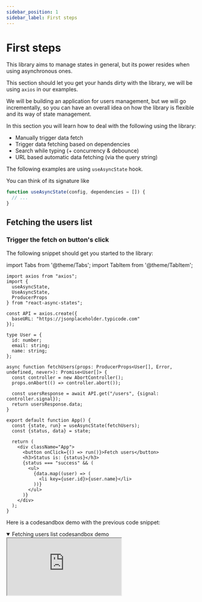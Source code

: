 ```yaml
---
sidebar_position: 1
sidebar_label: First steps
---
```


# First steps

This library aims to manage states in general, but its power resides when using
asynchronous ones.

This section should let you get your hands dirty with the library, we will be
using `axios` in our examples.

We will be building an application for users management, but we will go
incrementally, so you can have an overall idea on how the library is flexible
and its way of state management.

In this section you will learn how to deal with the following using the library:

- Manually trigger data fetch
- Trigger data fetching based on dependencies
- Search while typing (+ concurrency & debounce)
- URL based automatic data fetching (via the query string)

The following examples are using `useAsyncState` hook.

You can think of its signature like

```typescript
function useAsyncState(config, dependencies = []) {
  // ...
}
```

## Fetching the users list

### Trigger the fetch on button's click

The following snippet should get you started to the library:

import Tabs from '@theme/Tabs'; import TabItem from '@theme/TabItem';


```tsx
import axios from "axios";
import {
  useAsyncState,
  UseAsyncState,
  ProducerProps
} from "react-async-states";

const API = axios.create({
  baseURL: "https://jsonplaceholder.typicode.com"
});

type User = {
  id: number;
  email: string;
  name: string;
};

async function fetchUsers(props: ProducerProps<User[], Error, undefined, never>): Promise<User[]> {
  const controller = new AbortController();
  props.onAbort(() => controller.abort());

  const usersResponse = await API.get("/users", {signal: controller.signal});
  return usersResponse.data;
}

export default function App() {
  const {state, run} = useAsyncState(fetchUsers);
  const {status, data} = state;

  return (
    <div className="App">
      <button onClick={() => run()}>Fetch users</button>
      <h3>Status is: {status}</h3>
      {status === "success" && (
        <ul>
          {data.map((user) => (
            <li key={user.id}>{user.name}</li>
          ))}
        </ul>
      )}
    </div>
  );
}
```

Here is a codesandbox demo with the previous code snippet:

<details open>
<summary>Fetching users list codesandbox demo</summary>

<iframe style={{width: '100%', height: '500px', border: 0, borderRadius: 4,
overflow: 'hidden'}}
src="https://codesandbox.io/embed/react-typescript-forked-8i2sib?fontsize=14&hidenavigation=1&theme=dark"
allow="accelerometer; ambient-light-sensor; camera; encrypted-media;
geolocation; gyroscope; hid; microphone; midi; payment; usb; vr;
xr-spatial-tracking"
sandbox="allow-forms allow-modals allow-popups allow-presentation
allow-same-origin allow-scripts"
/>

</details>

This example was chosen on purpose so it may be familiar to you if you already
know `react-query` or any other library using the same paradigm.

### Make it automatic on mount

Let's take a close look at how we used the `useAsyncState` hook in the previous
example:

```typescript
const {state, run} = useAsyncState(fetchUsers);
```

This is equivalent to its base version:

```typescript
const {state, run} = useAsyncState({
  // highlight-next-line
  producer: fetchUsers,
});
```

The base way to `useAsyncState` hook is the use a configuration object. If
sometimes your use case is basic, the library supported some shortcuts.

To make it run automatically on mount, let's mark it as `lazy: false`:

See it here:
<details>
<summary>Fetching users list automatically on mount codesandbox demo</summary>

<iframe style={{width: '100%', height: '500px', border: 0, borderRadius: 4,
overflow: 'hidden'}}
src="https://codesandbox.io/embed/react-typescript-forked-ycq7xf?fontsize=14&hidenavigation=1&theme=dark"
allow="accelerometer; ambient-light-sensor; camera; encrypted-media;
geolocation; gyroscope; hid; microphone; midi; payment; usb; vr;
xr-spatial-tracking"
sandbox="allow-forms allow-modals allow-popups allow-presentation
allow-same-origin allow-scripts"
/>

</details>


## Fetching the user details
### React to dependencies with condition

Now, let's fetch the user details when typing his id.

This time, we will be:

- Storing the `userId` in a state variable using react's `useState`.
- Pass the userId to our `producer` in the `payload`.
- Only fetch if the userId is `truthy`.
- Fetch everytime the `userId` changes.
- Abort the previous call if a second is done while `pending`.

Here is a full working example:


```tsx
async function fetchUser(props: ProducerProps<User>): Promise<User> {
  const controller = new AbortController();
  props.onAbort(() => controller.abort());

  const {userId} = props.payload;

  const usersResponse = await API.get("/users/" + userId, {
    signal: controller.signal
  });
  return usersResponse.data;
}

export default function App() {
  const [userId, setUserId] = React.useState("");
  const {state} = useAsyncState(
    {
      lazy: false,
      condition: !!userId,
      producer: fetchUser,
      payload: {
        userId
      }
    },
    [userId]
  );
  const {status, data, props} = state;

  return (
    <div className="App">
      <input onChange={(e) => setUserId(e.target.value)}/>
      <h3>Status is: {status}</h3>
      {status === "success" && (
        <details open>
          <pre>{JSON.stringify(data, null, 4)}</pre>
        </details>
      )}
      {status === "error" && (
        <div>
          error while retrieving user with id: {props?.payload.userId}
          <pre>{data.toString()}</pre>
        </div>
      )}
    </div>
  );
}

```

Try it here, notice the cancellation of previous requests, also, you can remove
the abort callback and/or the signal to make concurrency chaos, and make sure to
observe the consistency in the UI.

<details>
<summary>react to dependencies change with condition codesandbox demo</summary>

<iframe style={{width: '100%', height: '500px', border: 0, borderRadius: 4,
overflow: 'hidden'}}
src="https://codesandbox.io/embed/react-typescript-forked-qr44ti?fontsize=14&hidenavigation=1&theme=dark"
allow="accelerometer; ambient-light-sensor; camera; encrypted-media;
geolocation; gyroscope; hid; microphone; midi; payment; usb; vr;
xr-spatial-tracking"
sandbox="allow-forms allow-modals allow-popups allow-presentation
allow-same-origin allow-scripts"
/>

</details>

### Debounce search while typing

If we look at the previous example, we run a fetch request whenever the user
types something (and we ignore empty string).

Now, let's debounce the run by `400ms`:

That's all we need to do it:

```tsx
// ...
export default function App() {
  const [userId, setUserId] = React.useState("");
  const {state} = useAsyncState(
    {
      lazy: false,
      condition: !!userId,
      producer: fetchUser,
      // highlight-next-line
      runEffect: "debounce",
      // highlight-next-line
      runEffectDurationMs: 400,
      payload: {
        userId
      }
    },
    [userId]
  );
  // ...
}

```

Try it here:

<details>
<summary>debounce the run codesandbox demo</summary>

<iframe style={{width: '100%', height: '500px', border: 0, borderRadius: 4,
overflow: 'hidden'}}
src="https://codesandbox.io/embed/react-typescript-forked-r2qd8q?fontsize=14&hidenavigation=1&theme=dark"
allow="accelerometer; ambient-light-sensor; camera; encrypted-media;
geolocation; gyroscope; hid; microphone; midi; payment; usb; vr;
xr-spatial-tracking"
sandbox="allow-forms allow-modals allow-popups allow-presentation
allow-same-origin allow-scripts"
/>

</details>

:::tip
The `run` function supports passing parameters to the `producer`, received as `args`.

Let's edit the previous example and get rid of the state variable:

```tsx

async function fetchUser(props: ProducerProps<User>): Promise<User> {
  const controller = new AbortController();
  props.onAbort(() => controller.abort());

  // highlight-next-line
  const [userId] = props.args;

  const usersResponse = await API.get("/users/" + userId, {
    signal: controller.signal
  });
  return usersResponse.data;
}

export default function App() {
  const { run, state } = useAsyncState({
    lazy: true,
    producer: fetchUser,
    runEffect: "debounce",
    runEffectDurationMs: 400
  });
  const { status, data, props } = state;

  return (
    <div className="App">
      <input onChange={(e) => run(e.target.value)} />
      <h3>Status is: {status}</h3>
      {status === "success" && (
        <details open>
          <pre>{JSON.stringify(data, null, 4)}</pre>
        </details>
      )}
      {status === "error" && (
        <div>
          error while retrieving user with id: {props?.payload.userId}
          <pre>{data.toString()}</pre>
        </div>
      )}
    </div>
  );
}

```

See it here:

<details>
<summary>run with userId codesandbox demo</summary>

<iframe style={{width: '100%', height: '500px', border: 0, borderRadius: 4,
overflow: 'hidden'}}
src="https://codesandbox.io/embed/react-typescript-forked-dz0knu?fontsize=14&hidenavigation=1&theme=dark"
allow="accelerometer; ambient-light-sensor; camera; encrypted-media;
geolocation; gyroscope; hid; microphone; midi; payment; usb; vr;
xr-spatial-tracking"
sandbox="allow-forms allow-modals allow-popups allow-presentation
allow-same-origin allow-scripts"
/>

</details>


Notice that we removed the state variable and also the payload and the dependency
array.

The library's default dependencies are an empty array.
:::

:::note
If you take a close look at how we used `useAsyncState` in the previous example,
you'd see that our producer does not depend from any closure related to
the component render:
it can safely be moved to module level.
```typescript
const searchUserConfig = {
  lazy: true,
  producer: fetchUser,
  runEffect: "debounce",
  runEffectDurationMs: 400
};

export default function App() {
  const {run, state} = useAsyncState(searchUserConfig);
  const {status, data, props} = state;
  // the rest
}
```
:::

### React to URL change

Now, rather than writing the user id and reacting to a state variable, let's
grab the `userId` from the url and navigate when the typed value changes.

```tsx
// highlit-next-line
const {userId} = useParams();
const {state} = useAsyncState(
  {
    lazy: false,
    condition: !!userId,
    producer: fetchUser,
    payload: {
      userId
    }
  },
  [userId]
);
const {status, data, props} = state;


// AND

const navigate = useNavigate();

function onChange(e) {
  const id = e.target.value;
  if (id) {
    navigate(`/users/${id}`);
  }
}
<input onChange={onChange} />;

```

See it in action here:


<details>
<summary>Read userId from the URL codesandbox demo</summary>

<iframe style={{width: '100%', height: '500px', border: 0, borderRadius: 4,
overflow: 'hidden'}}
src="https://codesandbox.io/embed/react-typescript-forked-w9v2ss?fontsize=14&hidenavigation=1&theme=dark"
allow="accelerometer; ambient-light-sensor; camera; encrypted-media;
geolocation; gyroscope; hid; microphone; midi; payment; usb; vr;
xr-spatial-tracking"
sandbox="allow-forms allow-modals allow-popups allow-presentation
allow-same-origin allow-scripts"
/>

</details>



### Skip the pending state if request is so fast

To skip the pending state, the `skipPendingDelayMs` is used.

It means that when state turns to pending, and then changes under that delay,
the pending update shall be skipped.

```tsx
// highlit-next-line
const {userId} = useParams();
const {state} = useAsyncState(
  {
    lazy: false,
    condition: !!userId,
    producer: fetchUser,
    skipPendingDelayMs: 400,
    payload: {
      userId
    }
  },
  [userId]
);
const {status, data, props} = state;


// AND

const navigate = useNavigate();

function onChange(e) {
  const id = e.target.value;
  if (id) {
    navigate(`/users/${id}`);
  }
}
<input onChange={onChange} />;

```

See it in action here, and notice that when having a good internet connexion
that the experience feels instantaneous.


<details>
<summary>Skip the pending state</summary>

<iframe style={{width: '100%', height: '500px', border: 0, borderRadius: 4,
overflow: 'hidden'}}
src="https://codesandbox.io/embed/react-typescript-forked-dphucp?fontsize=14&hidenavigation=1&theme=dark"
allow="accelerometer; ambient-light-sensor; camera; encrypted-media;
geolocation; gyroscope; hid; microphone; midi; payment; usb; vr;
xr-spatial-tracking"
sandbox="allow-forms allow-modals allow-popups allow-presentation
allow-same-origin allow-scripts"
/>

</details>


